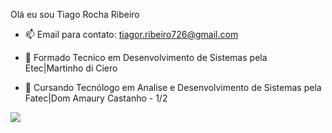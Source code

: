Olá eu sou Tiago Rocha Ribeiro

- 📫 Email para contato: tiagor.ribeiro726@gmail.com 

- 📒 Formado Tecnico em Desenvolvimento de Sistemas pela Etec|Martinho di Ciero
- 📒 Cursando Tecnólogo em Analise e Desenvolvimento de Sistemas pela Fatec|Dom Amaury Castanho - 1/2

<div>
  <a href="https://https://github.com/Tigaas">
    <img src="https://github-readme-stats.vercel.app/api/top-langs/?username=Tigaas&theme=tokyonight&show_icons=true&hide_border=false&layout=compact">
</div>



